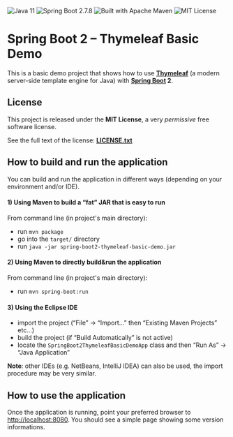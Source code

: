 <a name="">![Java 11](https://img.shields.io/badge/Java-11-cd853f "Java 11")</a>
<a name="">![Spring Boot 2.7.8](https://img.shields.io/badge/Spring%20Boot-2.7.8-6db33f "Spring Boot 2.7.8")</a>
<a name="">![Built with Apache Maven](https://img.shields.io/badge/Built%20with-Apache%20Maven-f76504 "Built with Apache Maven")</a>
<a name="">![MIT License](https://img.shields.io/badge/License-MIT-1081c1 "MIT License")</a>

# Spring Boot 2 &ndash; Thymeleaf Basic Demo

This is a basic demo project that shows how to use **[Thymeleaf](https://www.thymeleaf.org)** (a modern server-side template engine for Java) with **[Spring Boot](https://spring.io/projects/spring-boot) 2**.

## License

This project is released under the **MIT License**, a very *permissive* free software license.

See the full text of the license: **[LICENSE.txt](LICENSE.txt)**

## How to build and run the application

You can build and run the application in different ways (depending on your environment and/or IDE).

#### 1) Using Maven to build a &ldquo;fat&rdquo; JAR that is easy to run

From command line (in project's main directory):
* run `mvn package`
* go into the `target/` directory
* run `java -jar spring-boot2-thymeleaf-basic-demo.jar`

#### 2) Using Maven to directly build&run the application

From command line (in project's main directory):
* run `mvn spring-boot:run`

#### 3) Using the Eclipse IDE

* import the project (&ldquo;File&rdquo; -> &ldquo;Import...&rdquo; then &ldquo;Existing Maven Projects&rdquo; etc...)
* build the project (if &ldquo;Build Automatically&rdquo; is not active)
* locate the `SpringBoot2ThymeleafBasicDemoApp` class and then &ldquo;Run As&rdquo; -> &ldquo;Java Application&rdquo;

**Note**: other IDEs (e.g. NetBeans, IntelliJ IDEA) can also be used, the import procedure may be very similar.

## How to use the application

Once the application is running, point your preferred browser to [http://localhost:8080](http://localhost:8080). You should see a simple page showing some version informations.
